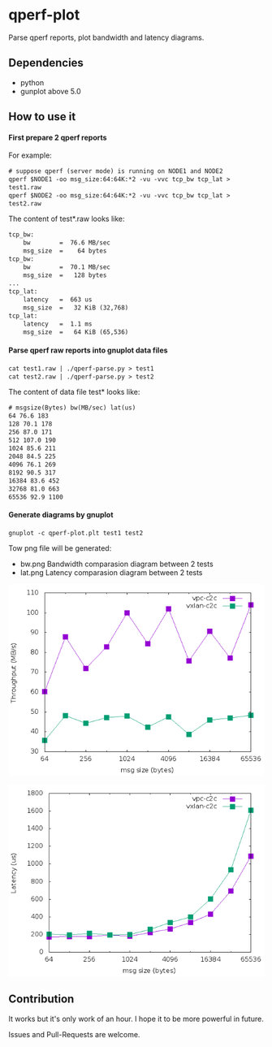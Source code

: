 # qperf-plot

Parse qperf reports, plot bandwidth and latency diagrams.

## Dependencies
- python
- gunplot above 5.0

## How to use it
#### First prepare 2 qperf reports

For example:
```
# suppose qperf (server mode) is running on NODE1 and NODE2
qperf $NODE1 -oo msg_size:64:64K:*2 -vu -vvc tcp_bw tcp_lat > test1.raw
qperf $NODE2 -oo msg_size:64:64K:*2 -vu -vvc tcp_bw tcp_lat > test2.raw
```
The content of test*.raw looks like:
```
tcp_bw:
    bw        =  76.6 MB/sec
    msg_size  =    64 bytes
tcp_bw:
    bw        =  70.1 MB/sec
    msg_size  =   128 bytes
...
tcp_lat:
    latency   =  663 us
    msg_size  =   32 KiB (32,768)
tcp_lat:
    latency   =  1.1 ms
    msg_size  =   64 KiB (65,536)
```

#### Parse qperf raw reports into gnuplot data files
```
cat test1.raw | ./qperf-parse.py > test1
cat test2.raw | ./qperf-parse.py > test2

```
The content of data file test* looks like:
```
# msgsize(Bytes) bw(MB/sec) lat(us)
64 76.6 183
128 70.1 178
256 87.0 171
512 107.0 190
1024 85.6 211
2048 84.5 225
4096 76.1 269
8192 90.5 317
16384 83.6 452
32768 81.0 663
65536 92.9 1100
```

#### Generate diagrams by gnuplot
```
gnuplot -c qperf-plot.plt test1 test2
```

Tow png file will be generated:

- bw.png   Bandwidth comparasion diagram between 2 tests
- lat.png  Latency comparasion diagram between 2 tests

![Alt text](example-stuff/bw.png?raw=true "bw.png")

![Alt text](example-stuff/lat.png?raw=true "lat.png")


## Contribution
It works but it's only work of an hour. I hope it to be more powerful in future.

Issues and Pull-Requests are welcome.
